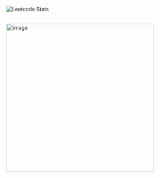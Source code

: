![Leetcode Stats](https://leetcard.jacoblin.cool/suojae3?border=0&radius=20?theme=nord)

<br/>

<img width="400" alt="image" src="https://github.com/user-attachments/assets/852b249c-cb19-4b12-ab36-58f363cef3a5">
